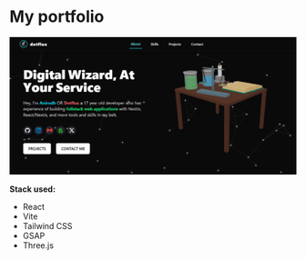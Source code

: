 # My portfolio

![Portfolio Screenshot](frontend/src/assets/front.png.jpg)

**Stack used:**

- React
- Vite
- Tailwind CSS
- GSAP
- Three.js
